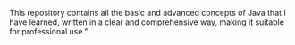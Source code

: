 This repository contains all the basic and advanced concepts of Java that I have learned, written in a clear and comprehensive way, making it suitable for professional use."


